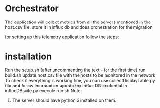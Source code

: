 # Orchestrator
The application will collect metrics from all the servers mentioned in the host.csv file, store it
in influx db and does orchestration for the migration

for setting up this telemetry application follow the steps:

# installation
Run the setup.sh (after uncommenting the text - for the first time)
run build.sh
update host.csv file with the hosts to be monitored in the network
To check if everything is working fine, you can use collectDisplayTable.py file and follow instrauction
update the influx DB credential in influcDBsuite.py
execute run.sh
Note :
1. The server should have python 3 installed on them.


